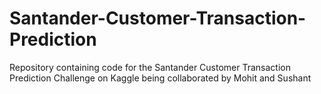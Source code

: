 # Santander-Customer-Transaction-Prediction
Repository containing code for the Santander Customer Transaction Prediction Challenge on Kaggle being collaborated by Mohit and Sushant
